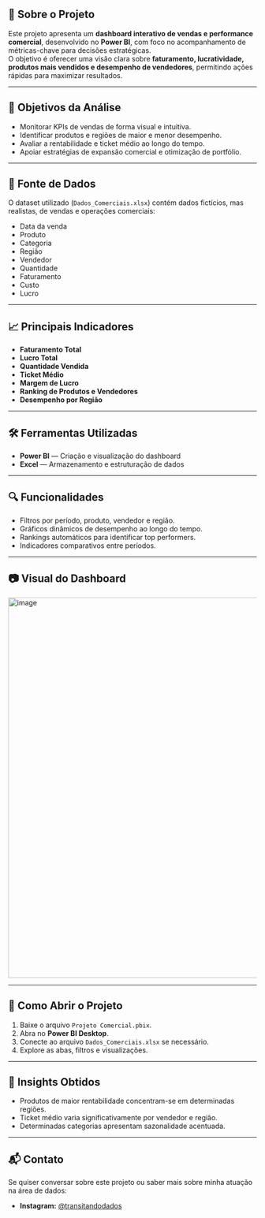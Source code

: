 ## 📌 Sobre o Projeto
Este projeto apresenta um **dashboard interativo de vendas e performance comercial**, desenvolvido no **Power BI**, com foco no acompanhamento de métricas-chave para decisões estratégicas.  
O objetivo é oferecer uma visão clara sobre **faturamento, lucratividade, produtos mais vendidos e desempenho de vendedores**, permitindo ações rápidas para maximizar resultados.

---

## 🎯 Objetivos da Análise
- Monitorar KPIs de vendas de forma visual e intuitiva.
- Identificar produtos e regiões de maior e menor desempenho.
- Avaliar a rentabilidade e ticket médio ao longo do tempo.
- Apoiar estratégias de expansão comercial e otimização de portfólio.

---

## 📂 Fonte de Dados
O dataset utilizado (`Dados_Comerciais.xlsx`) contém dados fictícios, mas realistas, de vendas e operações comerciais:
- Data da venda
- Produto
- Categoria
- Região
- Vendedor
- Quantidade
- Faturamento
- Custo
- Lucro

---

## 📈 Principais Indicadores
- **Faturamento Total**
- **Lucro Total**
- **Quantidade Vendida**
- **Ticket Médio**
- **Margem de Lucro**
- **Ranking de Produtos e Vendedores**
- **Desempenho por Região**

---

## 🛠 Ferramentas Utilizadas
- **Power BI** — Criação e visualização do dashboard
- **Excel** — Armazenamento e estruturação de dados

---

## 🔍 Funcionalidades
- Filtros por período, produto, vendedor e região.
- Gráficos dinâmicos de desempenho ao longo do tempo.
- Rankings automáticos para identificar top performers.
- Indicadores comparativos entre períodos.

---

## 📷 Visual do Dashboard
<img width="1367" height="772" alt="image" src="https://github.com/user-attachments/assets/81bcec79-2f5a-4642-b452-7f03732140db" />


---

## 🚀 Como Abrir o Projeto
1. Baixe o arquivo `Projeto Comercial.pbix`.
2. Abra no **Power BI Desktop**.
3. Conecte ao arquivo `Dados_Comerciais.xlsx` se necessário.
4. Explore as abas, filtros e visualizações.

---

## 📌 Insights Obtidos
- Produtos de maior rentabilidade concentram-se em determinadas regiões.
- Ticket médio varia significativamente por vendedor e região.
- Determinadas categorias apresentam sazonalidade acentuada.

---

## 📬 Contato
Se quiser conversar sobre este projeto ou saber mais sobre minha atuação na área de dados:
- **Instagram:** [@transitandodados](https://instagram.com/transitandodados)
